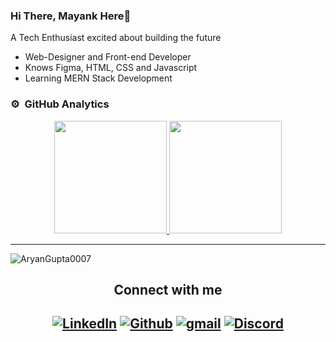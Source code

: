 ### Hi There, Mayank Here👋
A Tech Enthusiast  excited about building the future 
- Web-Designer and Front-end Developer
- Knows Figma, HTML, CSS and Javascript
- Learning MERN Stack Development 


### ⚙️ &nbsp;GitHub Analytics

<p align="center">
<a href="https://github.com/gmayank9999">
  <img height="180em" src="https://github-readme-stats-eight-theta.vercel.app/api?username=gmayank9999&show_icons=true&theme=algolia&include_all_commits=true&count_private=true"/>
  <img height="180em" src="https://github-readme-stats-eight-theta.vercel.app/api/top-langs/?username=gmayank9999&layout=compact&langs_count=8&theme=algolia"/>
</a>
</p>


<hr />
<p><img align="center" src="https://github-readme-streak-stats.herokuapp.com/?user=AryanGupta0007&" alt="AryanGupta0007" /></p>
<h2 align="center">Connect with me<h2>
 <div align="center">
  <a href="https://www.linkedin.com/in/mayank-gupta-81ab6727b/"><img alt="LinkedIn" src="https://img.shields.io/badge/LinkedIn-0077B5?style=for-the-badge&logo=linkedin&logoColor=white"></a>
  <a href="https://github.com/gmayank9999"><img alt="Github" src="https://img.shields.io/badge/GitHub-100000?style=for-the-badge&logo=github&logoColor=white"></a>
  <a href="mailto:mayank.gupta.23cse@bmu.edu.in"><img alt="gmail" src="https://img.shields.io/badge/Gmail-D14836?style=for-the-badge&logo=gmail&logoColor=white"></a>  
  <a href="https://discordapp.com/users/mayankgupta_35182"><img alt="Discord" src="https://img.shields.io/badge/Discord-7289DA?style=for-the-badge&logo=discord&logoColor=white"></a>
  
</div>
